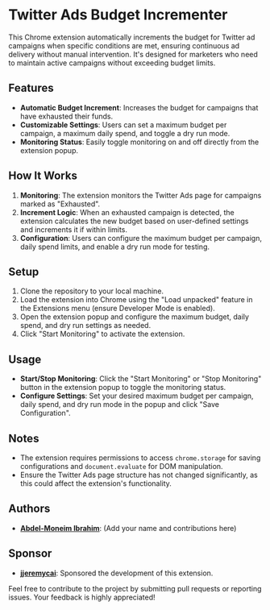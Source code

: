 # Twitter Ads Budget Incrementer

This Chrome extension automatically increments the budget for Twitter ad campaigns when specific conditions are met, ensuring continuous ad delivery without manual intervention. It's designed for marketers who need to maintain active campaigns without exceeding budget limits.

## Features

- **Automatic Budget Increment**: Increases the budget for campaigns that have exhausted their funds.
- **Customizable Settings**: Users can set a maximum budget per campaign, a maximum daily spend, and toggle a dry run mode.
- **Monitoring Status**: Easily toggle monitoring on and off directly from the extension popup.

## How It Works

1. **Monitoring**: The extension monitors the Twitter Ads page for campaigns marked as "Exhausted".
2. **Increment Logic**: When an exhausted campaign is detected, the extension calculates the new budget based on user-defined settings and increments it if within limits.
3. **Configuration**: Users can configure the maximum budget per campaign, daily spend limits, and enable a dry run mode for testing.

## Setup

1. Clone the repository to your local machine.
2. Load the extension into Chrome using the "Load unpacked" feature in the Extensions menu (ensure Developer Mode is enabled).
3. Open the extension popup and configure the maximum budget, daily spend, and dry run settings as needed.
4. Click "Start Monitoring" to activate the extension.

## Usage

- **Start/Stop Monitoring**: Click the "Start Monitoring" or "Stop Monitoring" button in the extension popup to toggle the monitoring status.
- **Configure Settings**: Set your desired maximum budget per campaign, daily spend, and dry run mode in the popup and click "Save Configuration".

## Notes

- The extension requires permissions to access `chrome.storage` for saving configurations and `document.evaluate` for DOM manipulation.
- Ensure the Twitter Ads page structure has not changed significantly, as this could affect the extension's functionality.

## Authors

- **[Abdel-Moneim Ibrahim](https://www.linkedin.com/in/abdel-moniem-ibrahim/)**: (Add your name and contributions here)

## Sponsor

- **[jjeremycai](https://twitter.com/jjeremycai)**: Sponsored the development of this extension.

Feel free to contribute to the project by submitting pull requests or reporting issues. Your feedback is highly appreciated!